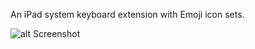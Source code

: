 An iPad system keyboard extension with Emoji icon sets.

![alt Screenshot](http://f.cl.ly/items/0p2Q2g1h2j102Z3H1y44/Screen%20Shot%202011-07-24%20at%20%E4%B8%8A%E5%8D%8810.46.14.png)
